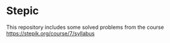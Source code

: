 # Stepic
This repository includes some solved problems from the course
https://stepik.org/course/7/syllabus
